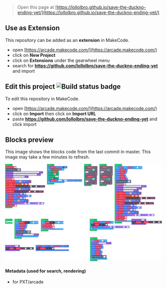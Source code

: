  


> Open this page at [https://lollolbro.github.io/save-the-duckno-ending-yet/](https://lollolbro.github.io/save-the-duckno-ending-yet/)

## Use as Extension

This repository can be added as an **extension** in MakeCode.

* open [https://arcade.makecode.com/](https://arcade.makecode.com/)
* click on **New Project**
* click on **Extensions** under the gearwheel menu
* search for **https://github.com/lollolbro/save-the-duckno-ending-yet** and import

## Edit this project ![Build status badge](https://github.com/lollolbro/save-the-duckno-ending-yet/workflows/MakeCode/badge.svg)

To edit this repository in MakeCode.

* open [https://arcade.makecode.com/](https://arcade.makecode.com/)
* click on **Import** then click on **Import URL**
* paste **https://github.com/lollolbro/save-the-duckno-ending-yet** and click import

## Blocks preview

This image shows the blocks code from the last commit in master.
This image may take a few minutes to refresh.

![A rendered view of the blocks](https://github.com/lollolbro/save-the-duckno-ending-yet/raw/master/.github/makecode/blocks.png)

#### Metadata (used for search, rendering)

* for PXT/arcade
<script src="https://makecode.com/gh-pages-embed.js"></script><script>makeCodeRender("{{ site.makecode.home_url }}", "{{ site.github.owner_name }}/{{ site.github.repository_name }}");</script>
